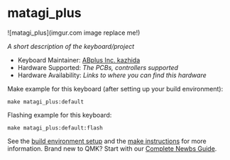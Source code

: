 # matagi_plus

![matagi_plus](imgur.com image replace me!)

*A short description of the keyboard/project*

* Keyboard Maintainer: [ABplus Inc. kazhida](https://github.com/yourusername)
* Hardware Supported: *The PCBs, controllers supported*
* Hardware Availability: *Links to where you can find this hardware*

Make example for this keyboard (after setting up your build environment):

    make matagi_plus:default

Flashing example for this keyboard:

    make matagi_plus:default:flash

See the [build environment setup](https://docs.qmk.fm/#/getting_started_build_tools) and the [make instructions](https://docs.qmk.fm/#/getting_started_make_guide) for more information. Brand new to QMK? Start with our [Complete Newbs Guide](https://docs.qmk.fm/#/newbs).
